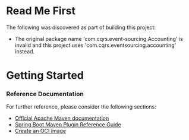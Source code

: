 # Read Me First
The following was discovered as part of building this project:

* The original package name 'com.cqrs.event-sourcing.Accounting' is invalid and this project uses 'com.cqrs.eventsourcing.accounting' instead.

# Getting Started

### Reference Documentation
For further reference, please consider the following sections:

* [Official Apache Maven documentation](https://maven.apache.org/guides/index.html)
* [Spring Boot Maven Plugin Reference Guide](https://docs.spring.io/spring-boot/docs/2.6.2/maven-plugin/reference/html/)
* [Create an OCI image](https://docs.spring.io/spring-boot/docs/2.6.2/maven-plugin/reference/html/#build-image)

